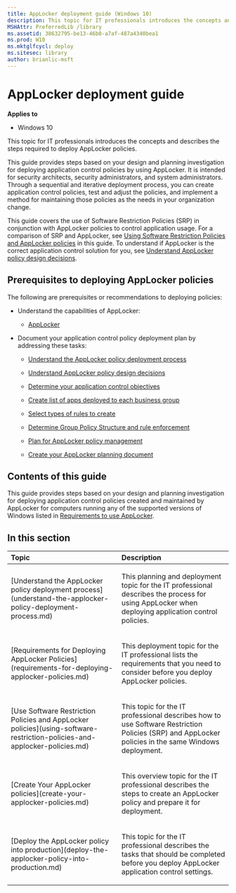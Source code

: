 ```yaml
---
title: AppLocker deployment guide (Windows 10)
description: This topic for IT professionals introduces the concepts and describes the steps required to deploy AppLocker policies.
MSHAttr: PreferredLib /library
ms.assetid: 38632795-be13-46b0-a7af-487a4340bea1
ms.prod: W10
ms.mktglfcycl: deploy
ms.sitesec: library
author: brianlic-msft
---
```


# AppLocker deployment guide


**Applies to**

-   Windows 10

This topic for IT professionals introduces the concepts and describes the steps required to deploy AppLocker policies.

This guide provides steps based on your design and planning investigation for deploying application control policies by using AppLocker. It is intended for security architects, security administrators, and system administrators. Through a sequential and iterative deployment process, you can create application control policies, test and adjust the policies, and implement a method for maintaining those policies as the needs in your organization change.

This guide covers the use of Software Restriction Policies (SRP) in conjunction with AppLocker policies to control application usage. For a comparison of SRP and AppLocker, see [Using Software Restriction Policies and AppLocker policies](using-software-restriction-policies-and-applocker-policies.md) in this guide. To understand if AppLocker is the correct application control solution for you, see [Understand AppLocker policy design decisions](understand-applocker-policy-design-decisions.md).

## Prerequisites to deploying AppLocker policies


The following are prerequisites or recommendations to deploying policies:

-   Understand the capabilities of AppLocker:

    -   [AppLocker](applocker-overview-server.md)

-   Document your application control policy deployment plan by addressing these tasks:

    -   [Understand the AppLocker policy deployment process](understand-the-applocker-policy-deployment-process.md)

    -   [Understand AppLocker policy design decisions](understand-applocker-policy-design-decisions.md)

    -   [Determine your application control objectives](determine-your-application-control-objectives.md)

    -   [Create list of apps deployed to each business group](create-list-of-applications-deployed-to-each-business-group.md)

    -   [Select types of rules to create](select-types-of-rules-to-create.md)

    -   [Determine Group Policy Structure and rule enforcement](determine-group-policy-structure-and-rule-enforcement.md)

    -   [Plan for AppLocker policy management](plan-for-applocker-policy-management.md)

    -   [Create your AppLocker planning document](create-your-applocker-planning-document.md)

## Contents of this guide


This guide provides steps based on your design and planning investigation for deploying application control policies created and maintained by AppLocker for computers running any of the supported versions of Windows listed in [Requirements to use AppLocker](requirements-to-use-applocker.md).

## In this section


<table>
<colgroup>
<col width="50%" />
<col width="50%" />
</colgroup>
<thead>
<tr class="header">
<th align="left">Topic</th>
<th align="left">Description</th>
</tr>
</thead>
<tbody>
<tr class="odd">
<td align="left"><p>[Understand the AppLocker policy deployment process](understand-the-applocker-policy-deployment-process.md)</p></td>
<td align="left"><p>This planning and deployment topic for the IT professional describes the process for using AppLocker when deploying application control policies.</p></td>
</tr>
<tr class="even">
<td align="left"><p>[Requirements for Deploying AppLocker Policies](requirements-for-deploying-applocker-policies.md)</p></td>
<td align="left"><p>This deployment topic for the IT professional lists the requirements that you need to consider before you deploy AppLocker policies.</p></td>
</tr>
<tr class="odd">
<td align="left"><p>[Use Software Restriction Policies and AppLocker policies](using-software-restriction-policies-and-applocker-policies.md)</p></td>
<td align="left"><p>This topic for the IT professional describes how to use Software Restriction Policies (SRP) and AppLocker policies in the same Windows deployment.</p></td>
</tr>
<tr class="even">
<td align="left"><p>[Create Your AppLocker policies](create-your-applocker-policies.md)</p></td>
<td align="left"><p>This overview topic for the IT professional describes the steps to create an AppLocker policy and prepare it for deployment.</p></td>
</tr>
<tr class="odd">
<td align="left"><p>[Deploy the AppLocker policy into production](deploy-the-applocker-policy-into-production.md)</p></td>
<td align="left"><p>This topic for the IT professional describes the tasks that should be completed before you deploy AppLocker application control settings.</p></td>
</tr>
</tbody>
</table>

 

 

 





